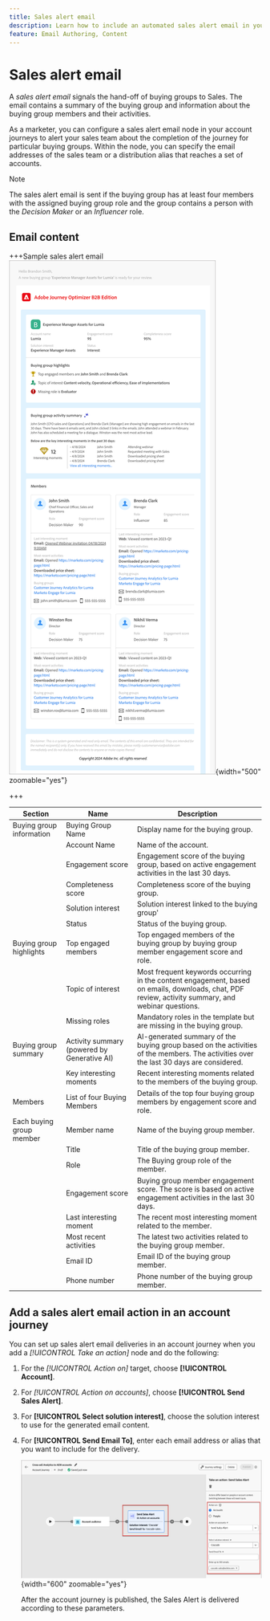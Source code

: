```yaml
---
title: Sales alert email
description: Learn how to include an automated sales alert email in your account journeys.
feature: Email Authoring, Content
---
```

# Sales alert email

A _sales alert email_ signals the hand-off of buying groups to Sales. The email contains a summary of the buying group and information about the buying group members and their activities.

As a marketer, you can configure a sales alert email node in your account journeys to alert your sales team about the completion of the journey for particular buying groups. Within the node, you can specify the email addresses of the sales team or a distribution alias that reaches a set of accounts.

>[!NOTE]
>
>The sales alert email is sent if the buying group has at least four members with the assigned buying group role and the group contains a person with the _Decision Maker_ or an _Influencer_ role.

## Email content

+++Sample sales alert email
![Example of a sales alert email using the default template](./assets/sales-alert-email-example.png){width="500" zoomable="yes"}

+++

| Section  | Name | Description |
| - | ---- | ----------- |
| Buying group information | Buying Group Name | Display name for the buying group.|
|   | Account Name | Name of the account.|
|   | Engagement score | Engagement score of the buying group, based on active engagement activities in the last 30 days. |
|   | Completeness score | Completeness score of the buying group. |
|   | Solution interest | Solution interest linked to the buying group' |
|   | Status | Status of the buying group. |
| Buying group highlights | Top engaged members | Top engaged members of the buying group by buying group member engagement score and role. |
|   | Topic of interest | Most frequent keywords occurring in the content engagement, based on emails, downloads, chat, PDF review, activity summary, and webinar questions. |
|   | Missing roles | Mandatory roles in the template but are missing in the buying group.|
| Buying group summary | Activity summary (powered by Generative AI) | AI-generated summary of the buying group based on the activities of the members. The activities over the last 30 days are considered. |
|   | Key interesting moments | Recent interesting moments related to the members of the buying group. |
| Members | List of four Buying Members | Details of the top four buying group members by engagement score and role. |
| Each buying group member | Member name | Name of the buying group member. |
|   | Title | Title of the buying group member. |
|   | Role | The Buying group role of the member. |
|   | Engagement score | Buying group member engagement score. The score is based on active engagement activities in the last 30 days. |
|   | Last interesting moment | The recent most interesting moment related to the member. |
|   | Most recent activities | The latest two activities related to the buying group member. |
|   | Email ID | Email ID of the buying group member. |
|   | Phone number | Phone number of the buying group member. |

## Add a sales alert email action in an account journey

You can set up sales alert email deliveries in an account journey when you add a _[!UICONTROL Take an action]_ node and do the following:

1. For the _[!UICONTROL Action on]_ target, choose **[!UICONTROL Account]**.

1. For _[!UICONTROL Action on accounts]_, choose **[!UICONTROL Send Sales Alert]**.

1. For **[!UICONTROL Select solution interest]**, choose the solution interest to use for the generated email content.

1. For **[!UICONTROL Send Email To]**, enter each email address or alias that you want to include for the delivery.

   ![Create new email dialog](assets/sales-alert-email-journey-node.png){width="600" zoomable="yes"}

   After the account journey is published, the Sales Alert is delivered according to these parameters.
